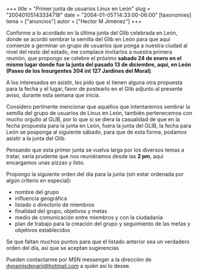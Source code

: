 +++
title = "Primer junta de usuarios Linux en León"
slug = "20040105143334718"
date = "2004-01-05T14:33:00-06:00"
[taxonomies]
tema = ["anuncios"]
autor = ["Hector M Jimenez"]
+++

Conforme a lo acordado en la última junta del Glib celebrada en León,
donde se acordó sembrar la semilla del Glib en León para que aquí
comienze a germinar un grupo de usuarios que ponga a nuestra ciudad al
nivel del resto del estado, me complace invitarlos a nuestra primera
reunión, que propongo se celebre el próximo **sabado 24 de enero en el
mismo lugar donde fue la junta del pasado 13 de diciembre, aqui, en León
(Paseo de los Insurgentes 304 int 127 Jardines del Moral)**.

<!-- more -->
A los interesados en asistir, les pido que si tienen alguna otra
propuesta para la fecha y el lugar, favor de postearlo en el Glib
adjunto al presente aviso, durante esta semana que inicia.

Considero pertinente mencionar que aquellos que intentaremos sembrar la
semilla del grupo de usuarios de Linux en León, también pertenecemos con
mucho orgullo al GLIB, por lo que si se diera la casualidad de que en la
fecha propuesta para la junta en León, fuera la junta del GLIB, la fecha
para León se posponga al siguiente sábado, para que de esta forma,
podamos asistir a la junta del Glib.

Pensando que esta primer junta se vuelva larga por los diversos temas a
tratar, sería prudente que nos reuniéramos desde las **2 pm**, aqui
encargamos unas pizzas y listo.

Propongo la siguiente orden del día para la junta (sin estar ordenada
por algún criterio en especial):

-   nombre del grupo
-   influencia geográfica
-   listado o directorio de miembros
-   finalidad del grupo, objetivos y metas
-   medio de comunicación entre miembros y con la ciudadanía
-   plan de trabajo para la creación del grupo y seguimiento de las
    metas y objetivos establecidos

Se que faltan muchos puntos para que el listado anterior sea un
verdadero orden del día, así que se aceptan sugerencias

Pueden contactarme por MSN messenger a la dirección de
dynamisdenarii@hotmail.com a quién así lo desee.

